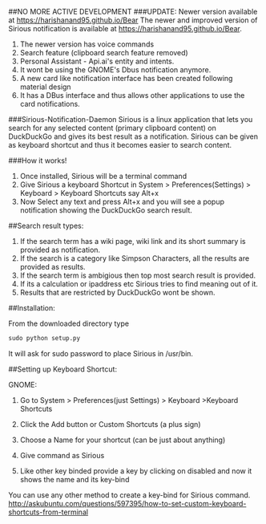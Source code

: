 ##NO MORE ACTIVE DEVELOPMENT
###UPDATE: Newer version available at https://harishanand95.github.io/Bear
The newer and improved version of Sirious notification is available at https://harishanand95.github.io/Bear. 
  1. The newer version has voice commands
  2. Search feature  (clipboard search feature removed)
  3. Personal Assistant - Api.ai's entity and intents.   
  4. It wont be using the GNOME's Dbus notification anymore. 
  5. A new card like notification interface has been created following material design 
  6. It has a DBus interface and thus allows other applications to use the card notifications.


###Sirious-Notification-Daemon
Sirious is a linux application that lets you search for any selected content (primary clipboard content) on DuckDuckGo and gives its best result as a notification.
Sirious can be given as keyboard shortcut and thus it becomes easier to search content.


###How it works! 
1. Once installed, Sirious will be a terminal command
2. Give Sirious a keyboard Shortcut in System > Preferences(Settings) > Keyboard > Keyboard Shortcuts say Alt+x
3. Now Select any text and press Alt+x and you will see a popup notification showing the DuckDuckGo search result.

##Search result types:
  1. If the search term has a wiki page, wiki link and its short summary is provided as notification.
  2. If the search is a category like Simpson Characters, all the results are provided as results.
  3. If the search term is ambigious then top most search result is provided.
  4. If its a calculation or ipaddress etc Sirious tries to find meaning out of it.
  5. Results that are restricted by DuckDuckGo wont be shown.

##Installation:

From the downloaded directory type

```python
sudo python setup.py 
```

It will ask for sudo password to place Sirious in /usr/bin.

##Setting up Keyboard Shortcut:

GNOME:

1. Go to System > Preferences(just Settings) > Keyboard >Keyboard Shortcuts

2. Click the Add button or Custom Shortcuts (a plus sign)

3. Choose a Name for your shortcut (can be just about anything)

4. Give command as Sirious 

5. Like other key binded provide a key by clicking on disabled and now it shows the name and its key-bind

You can use any other method to create a key-bind for Sirious command.
http://askubuntu.com/questions/597395/how-to-set-custom-keyboard-shortcuts-from-terminal

